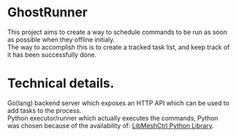 # GhostRunner

This project aims to create a way to schedule commands to be run as soon as possible when they offline initialy.<br>
The way to accomplish this is to create a tracked task list, and keep track of it has been successfully done.

# Technical details.

Go(lang) backend server which exposes an HTTP API which can be used to add tasks to the process.<br>
Python executor/runner which actually executes the commands, Python was chosen because of the availability of: [LibMeshCtrl Python Library](https://pypi.org/project/libmeshctrl/).<br>

